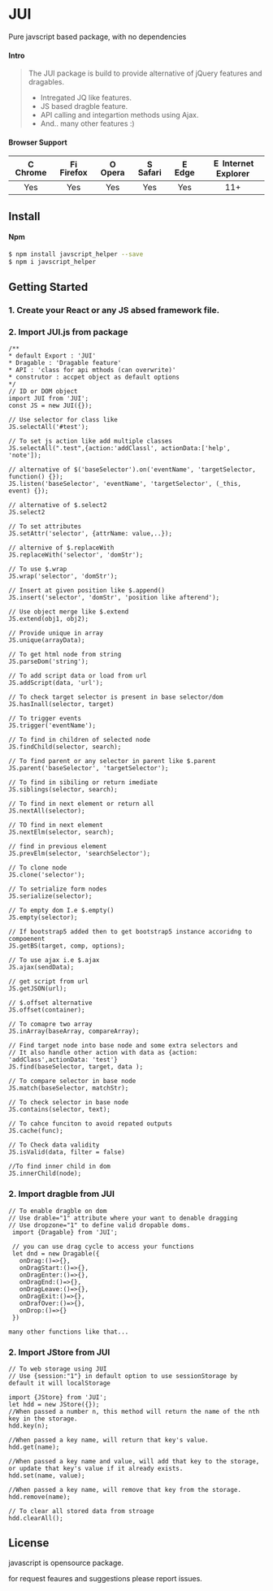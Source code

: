 # JUI <javascript helper>
Pure javscript based package, with no dependencies

#### Intro

> The JUI package is build to provide alternative of jQuery features and dragables.
> - Intregated JQ like features.
> - JS based dragble feature.
> - API calling and integartion methods using Ajax.
> - And.. many other features :)



#### Browser Support

| <img src="http://suneditor.com/docs/chrome-64.png" alt="Chrome" width="16px" height="16px" /> Chrome | <img src="http://suneditor.com/docs/mozilla-64.png" alt="Firefox" width="16px" height="16px" /> Firefox | <img src="http://suneditor.com/docs/opera-64.png" alt="Opera" width="16px" height="16px" /> Opera | <img src="http://suneditor.com/docs/safari-64.png" alt="Safari" width="16px" height="16px" /> Safari | <img src="http://suneditor.com/docs/edge-64.png" alt="Edge" width="16px" height="16px" /> Edge | <img src="http://suneditor.com/docs/explorer-64.png" alt="Explorer" width="16px" height="16px" /> Internet Explorer |
|:---:|:---:|:---:|:---:|:---:|:---:|
| Yes | Yes | Yes | Yes | Yes | 11+ |

## Install
#### Npm
``` sh
$ npm install javscript_helper --save
$ npm i javscript_helper
```

## Getting Started
### 1. Create your React or any JS absed framework file.

### 2. Import JUI.js from package
```
/**
* default Export : 'JUI'
* Dragable : 'Dragable feature'
* API : 'class for api mthods (can overwrite)'
* construtor : accpet object as default options
*/
// ID or DOM object
import JUI from 'JUI';
const JS = new JUI({});

// Use selector for class like
JS.selectAll('#test');

// To set js action like add multiple classes
JS.selectAll(".test",{action:'addClassl', actionData:['help', 'note']);

// alternative of $('baseSelector').on('eventName', 'targetSelector, function() {});
JS.listen('baseSelector', 'eventName', 'targetSelector', (_this, event) {});

// alternative of $.select2
JS.select2  

// To set attributes
JS.setAttr('selector', {attrName: value,..});

// alternive of $.replaceWith
JS.replaceWith('selector', 'domStr');

// To use $.wrap
JS.wrap('selector', 'domStr');

// Insert at given position like $.append()
JS.insert('selector', 'domStr', 'position like afterend');

// Use object merge like $.extend
JS.extend(obj1, obj2);

// Provide unique in array
JS.unique(arrayData);

// To get html node from string 
JS.parseDom('string');

// To add script data or load from url
JS.addScript(data, 'url');

// To check target selector is present in base selector/dom
JS.hasInall(selector, target)

// To trigger events
JS.trigger('eventName');

// To find in children of selected node
JS.findChild(selector, search);

// To find parent or any selector in parent like $.parent
JS.parent('baseSelector', 'targetSelector');

// To find in sibiling or return imediate
JS.siblings(selector, search);

// To find in next element or return all
JS.nextAll(selector);

// TO find in next element 
JS.nextElm(selector, search);

// find in previous element
JS.prevElm(selector, 'searchSelector');

// To clone node 
JS.clone('selector');

// To setrialize form nodes
JS.serialize(selector);

// To empty dom I.e $.empty()
JS.empty(selector);

// If bootstrap5 added then to get bootstrap5 instance accoridng to compoenent
JS.getBS(target, comp, options);

// To use ajax i.e $.ajax
JS.ajax(sendData);

// get script from url
JS.getJSON(url);

// $.offset alternative
JS.offset(container);

// To comapre two array
JS.inArray(baseArray, compareArray);

// Find target node into base node and some extra selectors and 
// It also handle other action with data as {action: 'addClass',actionData: 'test'}
JS.find(baseSelector, target, data );

// To compare selector in base node
JS.match(baseSelector, matchStr);

// To check selector in base node
JS.contains(selector, text);

// To cahce funciton to avoid repated outputs
JS.cache(func);

// To Check data validity
JS.isValid(data, filter = false)

//To find inner child in dom
JS.innerChild(node);
```
### 2. Import dragble from JUI
```
// To enable dragble on dom 
// Use drable="1" attribute where your want to denable dragging
// Use dropzone="1" to define valid dropable doms.
 import {Dragable} from 'JUI';

 // you can use drag cycle to access your functions
 let dnd = new Dragable({
   onDrag:()=>{},
   onDragStart:()=>{},
   onDragEnter:()=>{},
   onDragEnd:()=>{},
   onDragLeave:()=>{},
   onDragExit:()=>{},
   onDrafOver:()=>{},
   onDrop:()=>{}
 })

many other functions like that...
```
### 2. Import JStore from JUI
```
// To web storage using JUI 
// Use {session:"1"} in default option to use sessionStorage by default it will localStorage

import {JStore} from 'JUI';
let hdd = new JStore({});
//When passed a number n, this method will return the name of the nth key in the storage.
hdd.key(n);

//When passed a key name, will return that key's value.
hdd.get(name);

//When passed a key name and value, will add that key to the storage, or update that key's value if it already exists.
hdd.set(name, value);

//When passed a key name, will remove that key from the storage.
hdd.remove(name);

// To clear all stored data from stroage
hdd.clearAll();

```

## License
javascript is opensource package.

for request feaures and suggestions please report issues.
